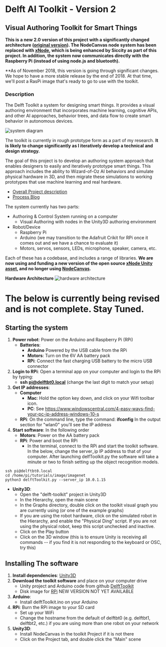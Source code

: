 # Delft AI Toolkit - Version 2
## Visual Authoring Toolkit for Smart Things

**This is a new 2.0 version of this project with a significantly changed architecture ([original version](https://github.com/pvanallen/delft-toolkit)). The NodeCanvas node system has been replaced with [xNode](https://github.com/Siccity/xNode), which is being enhanced by Siccity as part of this project. In addition, the system now communicates directly with the Raspberry Pi (instead of using node.js and bluetooth).**

**As of November 2018, this version is going through significant changes. We hope to have a more stable release by the end of 2018. At that time, we'll post a RasPi image that's ready to go to use with the toolkit. 

### Description

The Delft Toolkit a system for designing smart things. It provides a visual authoring environment that incorporates machine learning, cognitive APIs, and other AI approaches, behavior trees, and data flow to create smart behavior in autonomous devices.

![system diagram](https://i0.wp.com/www.philvanallen.com/wp-content/uploads/2018/01/Pasted_Image_1_16_18__3_50_PM.jpg?resize=640%2C350)

The toolkit is currently in rough prototype form as a part of my research. **It is likely to change significantly as I iteratively develop a technical and design strategy.**

The goal of this project is to develop an authoring system approach that enables designers to easily and iteratively prototype smart things. This approach includes the ability to Wizard-of-Oz AI behaviors and simulate physical hardware in 3D, and then migrate these simulations to working prototypes that use machine learning and real hardware.

* [Overall Project description](http://www.philvanallen.com/portfolio/delft-ai-toolkit/)
* [Process Blog](http://ai-toolkit.tumblr.com)

The system currently has two parts:
* Authoring & Control System running on a computer
  * Visual Authoring with nodes in the Unity3D authoring environment
* Robot/Device
  * Raspberry Pi
  * Arduino (we may transition to the Adafruit Crikit for RPi once it comes out and we have a chance to evaluate it)
  * Motors, servos, sensors, LEDs, microphone, speaker, camera, etc.

Each of these has a codebase, and includes a range of libraries. **We are now using and funding a new version of the open source [xNode Unity asset](https://github.com/Siccity/xNode), and no longer using [NodeCanvas](http://nodecanvas.paradoxnotion.com).**

**Hardware Architecture**
![hardware architecture](http://www.philvanallen.com/wp-content/uploads/2018/01/toolkit-architecture-diagram.jpg?resize=640%2C350)

# The below is currently being revised and is not complete. Stay Tuned.

## Starting the system
1. **Power robot**: Power on the Arduino and Raspberry Pi (RPi)
   * **Batteries**:
     * **Arduino** Powered by the USB cable from the RPi
     * **Motors**: Turn on the 6V AA battery pack
     * **RPi**: Connect the fast charging USB battery to the micro USB connector
1. **Login to RPi**: Open a terminal app on your computer and login to the RPi by typing:
   * **ssh pi@delftbt0.local** (change the last digit to match your setup)
1. **Get IP addresses**:
   * **Computer**
     * **Mac**: Hold the option key down, and click on your Wifi toolbar icon.
     * **PC**: See https://www.windowscentral.com/4-easy-ways-find-your-pc-ip-address-windows-10-s
   * **RPi**: On the command line, type the command: **ifconfig** In the output section for "wlan0" you'll see the IP address
1. **Start software**: In the following order
   * **Motors**: Power on the AA battery pack
   * **RPi**: Power and boot the RPi
     *  In the terminal, connect to the RPi and start the toolkit software. In the below, change the server_ip IP address to that of your computer. After launching delfToolkit.py the software will take a minute or two to finish setting up the object recognition models.
```
ssh pi@delftbt0.local
cd /home/pi/tutorials/image/imagenet
python3 delftToolkit.py --server_ip 10.0.1.15
```
   * **Unity3D**:
     * Open the "delft-toolkit" project in Unity3D
     * In the Hierarchy, open the main scene
     * In the Graphs directory, double click on the toolkit visual graph you are currently using (or one of the example graphs)
     * If you are using the robot hardware, click on the simulated robot in the Hierarchy, and enable the "Physical Ding" script. If you are not using the physical robot, keep this script unchecked and inactive.
     * Click on the Play button
     * Click on the 3D window (this is to ensure Unity is receiving all commands -- if you find it is not responding to the keyboard or OSC, try this)

## Installing The software

1. **Install dependencies**: [Unity3D](https://store.unity.com)
1. **Download the toolkit software** and place on your computer drive
   * Unity project and Arduino code from github [DelftToolkit](https://github.com/pvanallen/delft-toolkit-v2)
   * Disk image for [RPi]() NEW VERSION NOT YET AVAILABLE
1. **Arduino**:
   * Install delftToolkit.ino on your Arduino
1. **RPi**: Burn the RPi image to your SD card
   * Set up your WiFi
   * Change the hostname from the default of delftbt0 (e.g. delftbt1, delftbt2, etc.) if you are using more than one robot on your network
1. **Unity3D**:
   * Install NodeCanvas in the toolkit Project if it is not there
   * Click on the Project tab, and double click the "Main" scene
